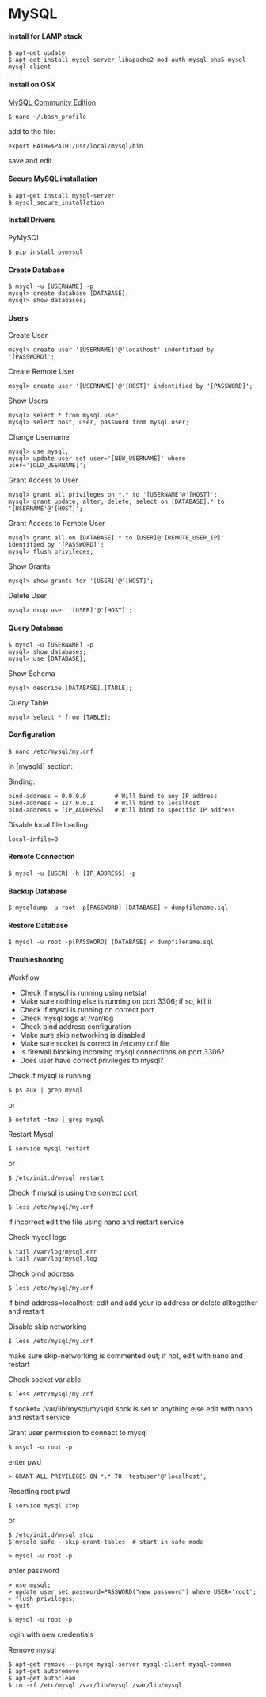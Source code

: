 MySQL
=====

#### Install for LAMP stack

	$ apt-get update
	$ apt-get install mysql-server libapache2-mod-auth-mysql php5-mysql mysql-client


#### Install on OSX

[MySQL Community Edition](https://dev.mysql.com/downloads/mysql/)

	$ nano ~/.bash_profile

add to the file:

	export PATH=$PATH:/usr/local/mysql/bin

save and edit.


#### Secure MySQL installation

	$ apt-get install mysql-server
	$ mysql_secure_installation

#### Install Drivers

PyMySQL

	$ pip install pymysql


#### Create Database

	$ msyql -u [USERNAME] -p
	mysql> create database [DATABASE];
	mysql> show databases;

#### Users

Create User

	msyql> create user '[USERNAME]'@'localhost' indentified by '[PASSWORD]';

Create Remote User

	msyql> create user '[USERNAME]'@'[HOST]' indentified by '[PASSWORD]';

Show Users

	mysql> select * from mysql.user;
	mysql> select host, user, password from mysql.user;

Change Username

	mysql> use mysql;
	mysql> update user set user='[NEW_USERNAME]' where user='[OLD_USERNAME]';

Grant Access to User

	mysql> grant all privileges on *.* to '[USERNAME'@'[HOST]';
	mysql> grant update, alter, delete, select on [DATABASE].* to '[USERNAME'@'[HOST]';

Grant Access to Remote User

	mysql> grant all on [DATABASE].* to [USER]@'[REMOTE_USER_IP]' identified by '[PASSWORD]';
	mysql> flush privileges;

Show Grants

	mysql> show grants for '[USER]'@'[HOST]';

Delete User

	mysql> drop user '[USER]'@'[HOST]';


#### Query Database

	$ mysql -u [USERNAME] -p
	mysql> show databases;
	mysql> use [DATABASE];

Show Schema

	mysql> describe [DATABASE].[TABLE];

Query Table

	mysql> select * from [TABLE];


#### Configuration

	$ nano /etc/mysql/my.cnf

In [mysqld] section:

Binding:
	
	bind-address = 0.0.0.0        # Will bind to any IP address
	bind-address = 127.0.0.1      # Will bind to localhost
	bind-address = [IP_ADDRESS]   # Will bind to specific IP address 

Disable local file loading:

	local-infile=0



#### Remote Connection

	$ mysql -u [USER] -h [IP_ADDRESS] -p

#### Backup Database

	$ mysqldump -u root -p[PASSWORD] [DATABASE] > dumpfilename.sql


#### Restore Database

	$ mysql -u root -p[PASSWORD] [DATABASE] < dumpfilename.sql	

#### Troubleshooting

Workflow

* Check if mysql is running using netstat
* Make sure nothing else is running on port 3306; if so, kill it
* Check if mysql is running on correct port
* Check mysql logs at /var/log
* Check bind address configuration 
* Make sure skip networking is disabled
* Make sure socket is correct in /etc/my.cnf file
* Is firewall blocking incoming mysql connections on port 3306?
* Does user have correct privileges to mysql?

Check if mysql is running

	$ ps aux | grep mysql

or

	$ netstat -tap | grep mysql

Restart Mysql

	$ service mysql restart

or

	$ /etc/init.d/mysql restart


Check if mysql is using the correct port

	$ less /etc/mysql/my.cnf

if incorrect edit the file using nano and restart service 


Check mysql logs

	$ tail /var/log/mysql.err
	$ tail /var/log/mysql.log

Check bind address

	$ less /etc/mysql/my.cnf

if bind-address=localhost; edit and add your ip address or delete alltogether and restart


Disable skip networking

	$ less /etc/mysql/my.cnf


make sure skip-networking is commented out; if not, edit with nano and restart


Check socket variable

	$ less /etc/mysql/my.cnf


if socket= /var/lib/mysql/mysqld.sock is set to anything else edit with nano and restart service


Grant user permission to connect to mysql

	$ msyql -u root -p

enter pwd

	> GRANT ALL PRIVILEGES ON *.* TO 'testuser'@'localhost';   

Resetting root pwd

	$ service mysql stop

or 

	$ /etc/init.d/mysql stop   
	$ mysqld_safe --skip-grant-tables  # start in safe mode

	> mysql -u root -p

enter password

	> use mysql;
	> update user set password=PASSWORD("new password") where USER='root';
	> flush privileges;
	> quit

	$ mysql -u root -p

login with new credentials

Remove mysql

	$ apt-get remove --purge mysql-server mysql-client mysql-common
	$ apt-get autoremove
	$ apt-get autoclean
	$ rm -rf /etc/mysql /var/lib/mysql /var/lib/mysql



